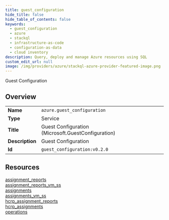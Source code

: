 ```yaml
---
title: guest_configuration
hide_title: false
hide_table_of_contents: false
keywords:
  - guest_configuration
  - azure
  - stackql
  - infrastructure-as-code
  - configuration-as-data
  - cloud inventory
description: Query, deploy and manage Azure resources using SQL
custom_edit_url: null
image: /img/providers/azure/stackql-azure-provider-featured-image.png
---
```

Guest Configuration  
    

## Overview
<table><tbody>
<tr><td><b>Name</b></td><td><code>azure.guest_configuration</code></td></tr>
<tr><td><b>Type</b></td><td>Service</td></tr>
<tr><td><b>Title</b></td><td>Guest Configuration (Microsoft.GuestConfiguration)</td></tr>
<tr><td><b>Description</b></td><td>Guest Configuration</td></tr>
<tr><td><b>Id</b></td><td><code>guest_configuration:v0.2.0</code></td></tr>
</tbody></table>

## Resources
<div class="row">
<div class="providerDocColumn">
<a href="/providers/azure/guest_configuration/assignment_reports/">assignment_reports</a><br />
<a href="/providers/azure/guest_configuration/assignment_reports_vm_ss/">assignment_reports_vm_ss</a><br />
<a href="/providers/azure/guest_configuration/assignments/">assignments</a><br />
<a href="/providers/azure/guest_configuration/assignments_vm_ss/">assignments_vm_ss</a><br />
</div>
<div class="providerDocColumn">
<a href="/providers/azure/guest_configuration/hcrp_assignment_reports/">hcrp_assignment_reports</a><br />
<a href="/providers/azure/guest_configuration/hcrp_assignments/">hcrp_assignments</a><br />
<a href="/providers/azure/guest_configuration/operations/">operations</a><br />
</div>
</div>
